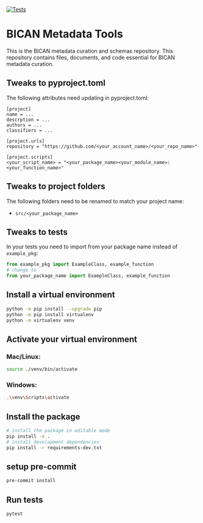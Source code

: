 [![Tests](https://github.com/brain-bican/metadata/actions/workflows/tests.yaml/badge.svg)](https://github.com/brain-bican/metadata/actions/workflows/tests.yaml)
# BICAN Metadata Tools
This is the BICAN metadata curation and schemas repository. This repository contains files, documents, and code essential for BICAN metadata curation.

## Tweaks to pyproject.toml
The following attributes need updating in pyproject.toml:
```tmol
[project]
name = ...
descrption = ...
authors = ...
classifiers = ...

[project.urls]
repository = "https://github.com/<your_account_name>/<your_repo_name>"

[project.scripts]
<your_script_name> = "<your_package_name><your_module_name>:<your_function_name>"
```

## Tweaks to project folders
The following folders need to be renamed to match your project name:
* `src/<your_package_name>`

## Tweaks to tests
In your tests you need to import from your package name instead of `example_pkg`:
```python
from example_pkg import ExampleClass, example_function
# change to 
from your_package_name import ExampleClass, example_function
```

## Install a virtual environment
```bash
python -m pip install --upgrade pip
python -m pip install virtualenv
python -m virtualenv venv
```
## Activate your virtual environment
### Mac/Linux:
```bash
source ./venv/bin/activate
```
### Windows:
```bash
.\venv\Scripts\activate
```

## Install the package
```bash
# install the package in editable mode
pip install -e .
# install development dependencies
pip install -r requirements-dev.txt
```
## setup pre-commit
```bash
pre-commit install
````

## Run tests
```bash
pytest
```
